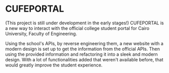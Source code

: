 # CUFEPORTAL

(This project is still under development in the early stages!)
CUFEPORTAL is a new way to interact with the official college student portal for Cairo University, Faculty of Engineering.

Using the school's APIs, by reverse engineering them, a new website with a modern design is set up to get the information from the official APIs.
Then using the provided information and refactoring it into a sleek and modern design. With a lot of functionalities added that weren't available before, that would greatly improve the student experience.
